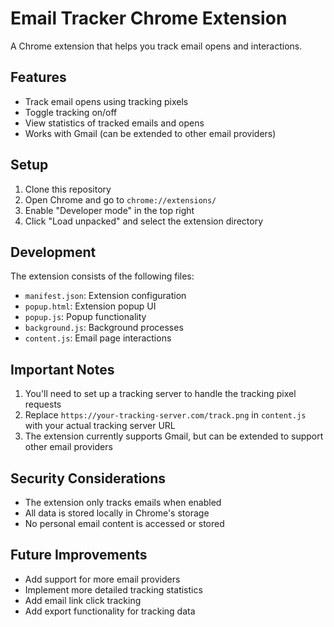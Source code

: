 # Email Tracker Chrome Extension

A Chrome extension that helps you track email opens and interactions.

## Features

- Track email opens using tracking pixels
- Toggle tracking on/off
- View statistics of tracked emails and opens
- Works with Gmail (can be extended to other email providers)

## Setup

1. Clone this repository
2. Open Chrome and go to `chrome://extensions/`
3. Enable "Developer mode" in the top right
4. Click "Load unpacked" and select the extension directory

## Development

The extension consists of the following files:

- `manifest.json`: Extension configuration
- `popup.html`: Extension popup UI
- `popup.js`: Popup functionality
- `background.js`: Background processes
- `content.js`: Email page interactions

## Important Notes

1. You'll need to set up a tracking server to handle the tracking pixel requests
2. Replace `https://your-tracking-server.com/track.png` in `content.js` with your actual tracking server URL
3. The extension currently supports Gmail, but can be extended to support other email providers

## Security Considerations

- The extension only tracks emails when enabled
- All data is stored locally in Chrome's storage
- No personal email content is accessed or stored

## Future Improvements

- Add support for more email providers
- Implement more detailed tracking statistics
- Add email link click tracking
- Add export functionality for tracking data